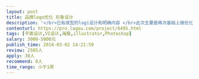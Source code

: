 ```yaml
---                
layout: post       
title: 品牌logo优化 形象设计           
description: '</br>已有成型的logi设计和明确内容 </br>此次主要是再次基础上做优化和延展</br>另有其他项目长期招募合作</br>'     
contenturl: https://pro.lagou.com/project/6495.html      
tags: [平面设计,VI设计,海报,illustrator,Photoshop]            
salary: 3000-5000元          
publish_time: 2018-03-02 14:21:59         
review: 2505人                   
apply: 38人                   
recommend: 0人                   
time_range: 小于1周              
---                 
```

